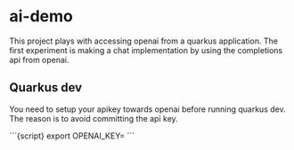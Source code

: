# ai-demo

This project plays with accessing openai from a quarkus application. The first experiment is making a chat implementation by using the completions api from openai.

## Quarkus dev

You need to setup your apikey towards openai before running quarkus dev. The reason is to avoid committing the api key.

´´´{script}
export OPENAI_KEY=<your key>
´´´
